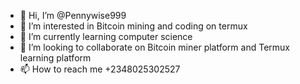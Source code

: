 - 👋 Hi, I’m @Pennywise999
- 👀 I’m interested in Bitcoin mining and coding on termux
- 🌱 I’m currently learning computer science
- 💞️ I’m looking to collaborate on Bitcoin miner platform and Termux learning platform
- 📫 How to reach me +2348025302527

<!---
Pennywise999/Pennywise999 is a ✨ special ✨ repository because its `README.md` (this file) appears on your GitHub profile.
You can click the Preview link to take a look at your changes.
--->
